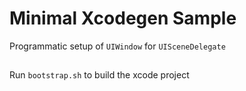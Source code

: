 # Minimal Xcodegen Sample

Programmatic setup of `UIWindow` for `UISceneDelegate`

##

Run `bootstrap.sh` to build the xcode project
